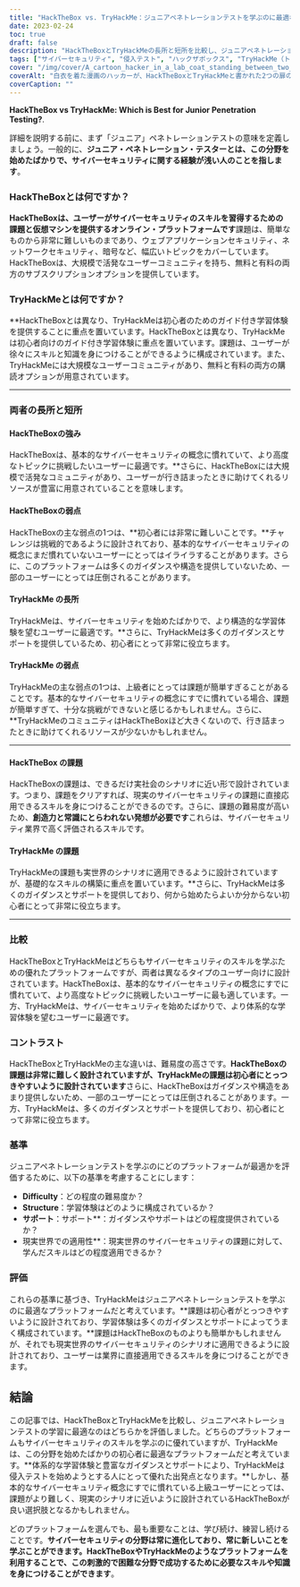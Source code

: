 ```yaml
---
title: "HackTheBox vs. TryHackMe：ジュニアペネトレーションテストを学ぶのに最適なのはどちらか？"
date: 2023-02-24
toc: true
draft: false
description: "HackTheBoxとTryHackMeの長所と短所を比較し、ジュニアペネトレーションテストに最適なプラットフォームを決定します。"
tags: ["サイバーセキュリティ", "侵入テスト", "ハックザボックス", "TryHackMe（トライハックミー", "学習", "しょきゅうしゃ", "仮想マシン", "課題", "みちびき", "サポート", "実世界のシナリオ", "手腕", "ネットワークセキュリティ", "ウェブアプリケーションセキュリティ", "あんごうぎじゅつ", "プログラミング", "コミュニティー", "オンライン学習", "構造化学習", "クリエイティブシンキング"]
cover: "/img/cover/A_cartoon_hacker_in_a_lab_coat_standing_between_two_doors.png"
coverAlt: "白衣を着た漫画のハッカーが、HackTheBoxとTryHackMeと書かれた2つの扉の間に立ち、どちらを選ぶか頭を悩ませています。"
coverCaption: ""
---
```


**HackTheBox vs TryHackMe: Which is Best for Junior Penetration Testing?**.

詳細を説明する前に、まず「ジュニア」ペネトレーションテストの意味を定義しましょう。一般的に、**ジュニア・ペネトレーション・テスターとは、この分野を始めたばかりで、サイバーセキュリティに関する経験が浅い人のことを指します**。

### HackTheBoxとは何ですか？

**HackTheBoxは、ユーザーがサイバーセキュリティのスキルを習得するための課題と仮想マシンを提供するオンライン・プラットフォームです**課題は、簡単なものから非常に難しいものまであり、ウェブアプリケーションセキュリティ、ネットワークセキュリティ、暗号など、幅広いトピックをカバーしています。HackTheBoxは、大規模で活発なユーザーコミュニティを持ち、無料と有料の両方のサブスクリプションオプションを提供しています。

### TryHackMeとは何ですか？

**HackTheBoxとは異なり、TryHackMeは初心者のためのガイド付き学習体験を提供することに重点を置いています。HackTheBoxとは異なり、TryHackMeは初心者向けのガイド付き学習体験に重点を置いています。課題は、ユーザーが徐々にスキルと知識を身につけることができるように構成されています。また、TryHackMeには大規模なユーザーコミュニティがあり、無料と有料の両方の購読オプションが用意されています。

________________________________________________________________________________________________________________________

### 両者の長所と短所

#### HackTheBoxの強み

HackTheBoxは、基本的なサイバーセキュリティの概念に慣れていて、より高度なトピックに挑戦したいユーザーに最適です。**さらに、HackTheBoxには大規模で活発なコミュニティがあり、ユーザーが行き詰まったときに助けてくれるリソースが豊富に用意されていることを意味します。

#### HackTheBoxの弱点

HackTheBoxの主な弱点の1つは、**初心者には非常に難しいことです。**チャレンジは挑戦的であるように設計されており、基本的なサイバーセキュリティの概念にまだ慣れていないユーザーにとってはイライラすることがあります。さらに、このプラットフォームは多くのガイダンスや構造を提供していないため、一部のユーザーにとっては圧倒されることがあります。

#### TryHackMe の長所

TryHackMeは、サイバーセキュリティを始めたばかりで、より構造的な学習体験を望むユーザーに最適です。**さらに、TryHackMeは多くのガイダンスとサポートを提供しているため、初心者にとって非常に役立ちます。

#### TryHackMe の弱点

TryHackMeの主な弱点の1つは、上級者にとっては課題が簡単すぎることがあることです。基本的なサイバーセキュリティの概念にすでに慣れている場合、課題が簡単すぎて、十分な挑戦ができないと感じるかもしれません。さらに、**TryHackMeのコミュニティはHackTheBoxほど大きくないので、行き詰まったときに助けてくれるリソースが少ないかもしれません。

________________________________________________________________________________________________________________________

#### HackTheBox の課題

HackTheBoxの課題は、できるだけ実社会のシナリオに近い形で設計されています。つまり、課題をクリアすれば、現実のサイバーセキュリティの課題に直接応用できるスキルを身につけることができるのです。さらに、課題の難易度が高いため、**創造力と常識にとらわれない発想が必要です**これらは、サイバーセキュリティ業界で高く評価されるスキルです。

#### TryHackMe の課題

TryHackMeの課題も実世界のシナリオに適用できるように設計されていますが、基礎的なスキルの構築に重点を置いています。**さらに、TryHackMeは多くのガイダンスとサポートを提供しており、何から始めたらよいか分からない初心者にとって非常に役立ちます。

________________________________________________________________________________________________________________________

### 比較

HackTheBoxとTryHackMeはどちらもサイバーセキュリティのスキルを学ぶための優れたプラットフォームですが、両者は異なるタイプのユーザー向けに設計されています。HackTheBoxは、基本的なサイバーセキュリティの概念にすでに慣れていて、より高度なトピックに挑戦したいユーザーに最も適しています。一方、TryHackMeは、サイバーセキュリティを始めたばかりで、より体系的な学習体験を望むユーザーに最適です。

### コントラスト

HackTheBoxとTryHackMeの主な違いは、難易度の高さです。**HackTheBoxの課題は非常に難しく設計されていますが、TryHackMeの課題は初心者にとっつきやすいように設計されています**さらに、HackTheBoxはガイダンスや構造をあまり提供しないため、一部のユーザーにとっては圧倒されることがあります。一方、TryHackMeは、多くのガイダンスとサポートを提供しており、初心者にとって非常に役立ちます。

### 基準

ジュニアペネトレーションテストを学ぶのにどのプラットフォームが最適かを評価するために、以下の基準を考慮することにします：

- **Difficulty**：どの程度の難易度か？
- **Structure**：学習体験はどのように構成されているか？
- **サポート**：サポート**：ガイダンスやサポートはどの程度提供されているか？
- 現実世界での適用性**：現実世界のサイバーセキュリティの課題に対して、学んだスキルはどの程度適用できるか？

### 評価

これらの基準に基づき、TryHackMeはジュニアペネトレーションテストを学ぶのに最適なプラットフォームだと考えています。**課題は初心者がとっつきやすいように設計されており、学習体験は多くのガイダンスとサポートによってうまく構成されています。**課題はHackTheBoxのものよりも簡単かもしれませんが、それでも現実世界のサイバーセキュリティのシナリオに適用できるように設計されており、ユーザーは業界に直接適用できるスキルを身につけることができます。

## 結論

この記事では、HackTheBoxとTryHackMeを比較し、ジュニアペネトレーションテストの学習に最適なのはどちらかを評価しました。どちらのプラットフォームもサイバーセキュリティのスキルを学ぶのに優れていますが、TryHackMeは、この分野を始めたばかりの初心者に最適なプラットフォームだと考えています。**体系的な学習体験と豊富なガイダンスとサポートにより、TryHackMeは侵入テストを始めようとする人にとって優れた出発点となります。**しかし、基本的なサイバーセキュリティ概念にすでに慣れている上級ユーザーにとっては、課題がより難しく、現実のシナリオに近いように設計されているHackTheBoxが良い選択肢となるかもしれません。

どのプラットフォームを選んでも、最も重要なことは、学び続け、練習し続けることです。**サイバーセキュリティの分野は常に進化しており、常に新しいことを学ぶことができます。HackTheBoxやTryHackMeのようなプラットフォームを利用することで、この刺激的で困難な分野で成功するために必要なスキルや知識を身につけることができます**。




